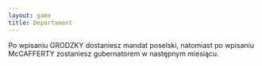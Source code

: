 ```yaml
---
layout: game
title: Departament
---
```


Po wpisaniu GRODZKY dostaniesz mandat poselski, natomiast po
wpisaniu McCAFFERTY zostaniesz gubernatorem w następnym 
miesiącu.
